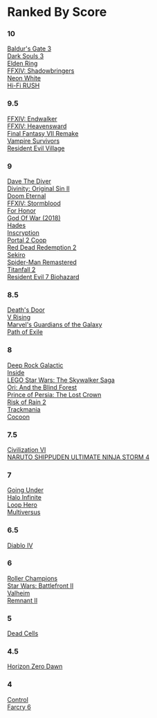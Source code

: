 # Ranked By Score

### 10
[Baldur's Gate 3](2023/BaldursGate3.md)<br>
[Dark Souls 3](2021/DarkSouls3.md)<br>
[Elden Ring](2022/EldenRing.md)<br>
[FFXIV: Shadowbringers](2021/Shadowbringers.md)<br>
[Neon White](./2024/NeonWhite.md) <br>
[Hi-Fi RUSH](./2024/HiFiRush.md) <br>

### 9.5
[FFXIV: Endwalker](2022/Endwalker.md)<br>
[FFXIV: Heavensward](2021/Heavensward.md)<br>
[Final Fantasy VII Remake](2023/FF7R.md)<br>
[Vampire Survivors](2022/VampireSurvivors.md)<br>
[Resident Evil Village](2024/ResidentEvil8.md)<br>

### 9
[Dave The Diver](./2024/DaveTheDiver.md) <br>
[Divinity: Original Sin II](2021/Divinity2.md)<br>
[Doom Eternal](2021/DoomEternal.md)<br>
[FFXIV: Stormblood](2021/Stormblood.md)<br>
[For Honor](2021/ForHonor.md)<br>
[God Of War (2018)](2023/GodOfWar.md)<br>
[Hades](2021/Hades.md)<br>
[Inscryption](2022/Inscryption.md)<br>
[Portal 2 Coop](2023/Portal2.md)<br>
[Red Dead Redemption 2](2023/RedDeadRedemption2.md)<br>
[Sekiro](2021/Sekiro.md)<br>
[Spider-Man Remastered](2023/SpiderMan.md)<br>
[Titanfall 2](2023/Titanfall2.md)<br>
[Resident Evil 7 Biohazard](2024/ResidentEvil7.md)<br>

### 8.5
[Death's Door](2022/DeathsDoor.md)<br>
[V Rising](2023/VRising.md)<br>
[Marvel's Guardians of the Galaxy](2024/Guardians.md)<br>
[Path of Exile](./2024/PathOfExile.md) <br>

### 8
[Deep Rock Galactic](2022/DeepRockGalactic.md)<br>
[Inside](2021/Inside.md)<br>
[LEGO Star Wars: The Skywalker Saga](./2024/LegoStarWars.md) <br>
[Ori: And the Blind Forest](2021/Ori.md)<br>
[Prince of Persia: The Lost Crown](./2024/PrinceOfPersia.md) <br>
[Risk of Rain 2](2021/RiskOfRain2.md)<br>
[Trackmania](2022/Trackmania.md)<br>
[Cocoon](2024/Cocoon.md)<br>

### 7.5
[Civilization VI](2023/Civ6.md)<br>
[NARUTO SHIPPUDEN ULTIMATE NINJA STORM 4](2023/Naruto.md)<br>

### 7
[Going Under](2021/GoingUnder.md)<br>
[Halo Infinite](2021/HaloInfinite.md)<br>
[Loop Hero](2022/LoopHero.md)<br>
[Multiversus](2022/Multiversus.md)<br>

### 6.5
[Diablo IV](2023/DiabloIV.md)<br>

### 6
[Roller Champions](2022/RollerChampions.md)<br>
[Star Wars: Battlefront II](2021/Battlefront2.md)<br>
[Valheim](2023/Valheim.md)<br>
[Remnant II](2024/Remnant2.md)<br>

### 5
[Dead Cells](2023/DeadCells.md)<br>

### 4.5
[Horizon Zero Dawn](2024/HorizonZeroDawn.md)<br>

### 4
[Control](2021/Control.md)<br>
[Farcry 6](2022/Farcry6.md)<br>